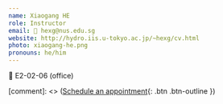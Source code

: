 ```yaml
---
name: Xiaogang HE
role: Instructor
email: 📧 hexg@nus.edu.sg
website: http://hydro.iis.u-tokyo.ac.jp/~hexg/cv.html
photo: xiaogang-he.png
pronouns: he/him
---
```

📍 E2-02-06 (office)

[comment]: <> ([Schedule an appointment](#){: .btn .btn-outline })
